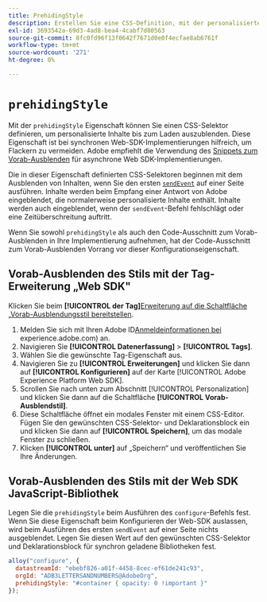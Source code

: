 ```yaml
---
title: PrehidingStyle
description: Erstellen Sie eine CSS-Definition, mit der personalisierte Inhalte geladen werden können, ohne dass sie flackern.
exl-id: 3693542a-69d3-4ad8-bea4-4cabf7d80563
source-git-commit: 8fc0fd96f13f0642f7671d0e0f4ecfae8ab6761f
workflow-type: tm+mt
source-wordcount: '271'
ht-degree: 0%

---
```


# `prehidingStyle`

Mit der `prehidingStyle` Eigenschaft können Sie einen CSS-Selektor definieren, um personalisierte Inhalte bis zum Laden auszublenden. Diese Eigenschaft ist bei synchronen Web-SDK-Implementierungen hilfreich, um Flackern zu vermeiden. Adobe empfiehlt die Verwendung des [Snippets zum Vorab-Ausblenden](../../personalization/manage-flicker.md) für asynchrone Web SDK-Implementierungen.

Die in dieser Eigenschaft definierten CSS-Selektoren beginnen mit dem Ausblenden von Inhalten, wenn Sie den ersten [`sendEvent`](../sendevent/overview.md) auf einer Seite ausführen. Inhalte werden beim Empfang einer Antwort von Adobe eingeblendet, die normalerweise personalisierte Inhalte enthält. Inhalte werden auch eingeblendet, wenn der `sendEvent`-Befehl fehlschlägt oder eine Zeitüberschreitung auftritt.

Wenn Sie sowohl `prehidingStyle` als auch den Code-Ausschnitt zum Vorab-Ausblenden in Ihre Implementierung aufnehmen, hat der Code-Ausschnitt zum Vorab-Ausblenden Vorrang vor dieser Konfigurationseigenschaft.

## Vorab-Ausblenden des Stils mit der Tag-Erweiterung „Web SDK&quot;

Klicken Sie beim **[!UICONTROL der Tag]**&#x200B;[&#x200B; Erweiterung auf die Schaltfläche „Vorab-Ausblendungsstil bereitstellen](/help/tags/extensions/client/web-sdk/web-sdk-extension-configuration.md).

1. Melden Sie sich mit Ihren Adobe ID[Anmeldeinformationen bei &#x200B;](https://experience.adobe.com)experience.adobe.com) an.
1. Navigieren Sie **[!UICONTROL Datenerfassung]** > **[!UICONTROL Tags]**.
1. Wählen Sie die gewünschte Tag-Eigenschaft aus.
1. Navigieren Sie zu **[!UICONTROL Erweiterungen]** und klicken Sie dann auf **[!UICONTROL Konfigurieren]** auf der Karte [!UICONTROL Adobe Experience Platform Web SDK].
1. Scrollen Sie nach unten zum Abschnitt [!UICONTROL Personalization] und klicken Sie dann auf die Schaltfläche **[!UICONTROL Vorab-Ausblendstil]**.
1. Diese Schaltfläche öffnet ein modales Fenster mit einem CSS-Editor. Fügen Sie den gewünschten CSS-Selektor- und Deklarationsblock ein und klicken Sie dann auf **[!UICONTROL Speichern]**, um das modale Fenster zu schließen.
1. Klicken **[!UICONTROL unter]** auf „Speichern“ und veröffentlichen Sie Ihre Änderungen.

## Vorab-Ausblenden des Stils mit der Web SDK JavaScript-Bibliothek

Legen Sie die `prehidingStyle` beim Ausführen des `configure`-Befehls fest. Wenn Sie diese Eigenschaft beim Konfigurieren der Web-SDK auslassen, wird beim Ausführen des ersten `sendEvent` auf einer Seite nichts ausgeblendet. Legen Sie diesen Wert auf den gewünschten CSS-Selektor und Deklarationsblock für synchron geladene Bibliotheken fest.

```js
alloy("configure", {
  datastreamId: "ebebf826-a01f-4458-8cec-ef61de241c93",
  orgId: "ADB3LETTERSANDNUMBERS@AdobeOrg",
  prehidingStyle: "#container { opacity: 0 !important }"
});
```
